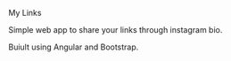 My Links

Simple web app to share your links through instagram bio.

Buiult using Angular and Bootstrap.
